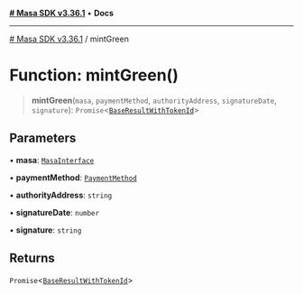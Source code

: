 [**# Masa SDK v3.36.1**](../README.md) • **Docs**

***

[# Masa SDK v3.36.1](../globals.md) / mintGreen

# Function: mintGreen()

> **mintGreen**(`masa`, `paymentMethod`, `authorityAddress`, `signatureDate`, `signature`): `Promise`\<[`BaseResultWithTokenId`](../interfaces/BaseResultWithTokenId.md)\>

## Parameters

• **masa**: [`MasaInterface`](../interfaces/MasaInterface.md)

• **paymentMethod**: [`PaymentMethod`](../type-aliases/PaymentMethod.md)

• **authorityAddress**: `string`

• **signatureDate**: `number`

• **signature**: `string`

## Returns

`Promise`\<[`BaseResultWithTokenId`](../interfaces/BaseResultWithTokenId.md)\>
